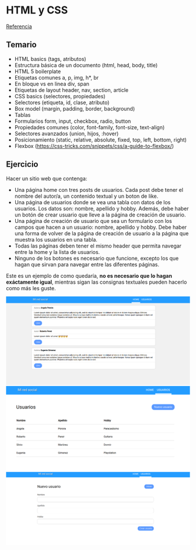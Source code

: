 # HTML y CSS

[Referencia](referencia.md)

## Temario

- HTML basics (tags, atributos)
- Estructura básica de un documento (html, head, body, title)
- HTML 5 boilerplate
- Etiquetas comunes a, p, img, h*, br
- En bloque vs en linea div, span
- Etiquetas de layout header, nav, section, article
- CSS basics (selectores, propiedades)
- Selectores (etiqueta, id, clase, atributo)
- Box model (margin, padding, border, background)
- Tablas
- Formularios form, input, checkbox, radio, button
- Propiedades comunes (color, font-family, font-size, text-align)
- Selectores avanzados (union, hijos, :hover)
- Posicionamiento (static, relative, absolute, fixed, top, left, bottom, right)
- Flexbox (https://css-tricks.com/snippets/css/a-guide-to-flexbox/)

## Ejercicio

Hacer un sitio web que contenga:
  - Una página home con tres posts de usuarios. Cada post debe tener el nombre del autor/a, un contenido textual y un boton de like.
  - Una página de usuarios donde se vea una tabla con datos de los usuarios. Los datos son: nombre, apellido y hobby. Además, debe haber un botón de crear usuario que lleve a la página de creación de usuario.
  - Una página de creación de usuario que sea un formulario con los campos que hacen a un usuario: nombre, apellido y hobby. Debe haber una forma de volver de la página de creación de usuario a la página que muestra los usuarios en una tabla.
  - Todas las páginas deben tener el mismo header que permita navegar entre la home y la lista de usuarios.
  - Ninguno de los botones es necesario que funcione, excepto los que hagan que sirvan para navegar entre las diferentes páginas.

Este es un ejemplo de como quedaría, **no es necesario que lo hagan exáctamente igual**, mientras sigan las consignas textuales pueden hacerlo como más les guste.

![Home](ejercicio/home.png)
![Users](ejercicio/users.png)
![Create Users](ejercicio/create-users.png)
